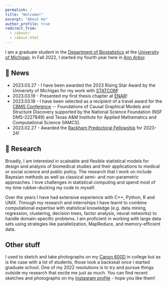 ```yaml
---
permalink: /
title: "Welcome!"
excerpt: "About me"
author_profile: true
redirect_from: 
  - /about/
  - /about.html
---
```

I am a graduate student in the [Department of Biostatistics](https://sph.umich.edu/biostat/) at the [University of Michigan](https://umich.edu/). In Fall 2022, I started my fourth year here in [Ann Arbor](https://www.annarbor.org).

## 📣 News

- 2023.03.27 - I have been awarded the 2023 Rising Star Award by the University of Michigan for my work with [STATCOM](https://sph.umich.edu/biostat/statcom/)!  
- 2023.03.19 - Presented my first thesis chapter at [ENAR](https://www.enar.org/meetings/spring2023/program/scientific_program.pdf)! 
- 2023.03.18 - I have been selected as a recipient of a travel award for the [CBMS Conference](https://web.stat.tamu.edu/~yni/cbms/) -- Foundations of Causal Graphical Models and Structure Discovery supported by the National Science Foundation (NSF DMS-2227849) and Texas A&M Institute for Applied Mathematics and Computational Science (IAMCS). 
- 2023.02.27 - Awarded the [Rackham Predoctoral Fellowship](https://rackham.umich.edu/funding/funding-types/rackham-predoctoral-fellowship-program/) for 2023-24! 

## 📖 Research

Broadly, I am interested in scaleable and flexible statistical models for design and analysis of biomedical studies and their applications to medical or social science and public policy. The research that I work on include Bayesian methods as well as classical semi- and non-parametric approaches. I love challenges in statistical computing and spend most of my time rubber-ducking my code to myself.

Over the years I have had extensive experience with C++, Python, R and UNIX. Through my research and internships I have learnt to combine computational expertise with statistical knowledge (e.g. data mining, regression, clustering, decision trees, factor analysis, neural networks) to handle domain-specific problems. I am proficient in working with large data sets using strategies like parallelization, MapReduce, and memory-efficient data.

## Other stuff

I used to sketch and take photographs on my [Canon 600D](https://www.canon.co.uk/for_home/product_finder/cameras/digital_slr/eos_600d/) in college but as is the case with a lot of students, those took a backseat once I started graduate school. One of my 2022 resolutions is to try and pursue things outside my research that excite me just as much. You can find recent sketches and photographs on my [Instagram profile](https://www.instagram.com/penguinhologram/) - hope you like them! 

## 
